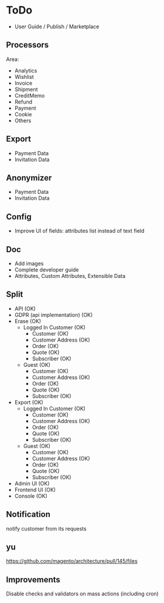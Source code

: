 # ToDo

- User Guide / Publish / Marketplace

## Processors

Area:

- Analytics
- Wishlist
- Invoice
- Shipment
- CreditMemo
- Refund
- Payment
- Cookie
- Others

## Export

- Payment Data
- Invitation Data

## Anonymizer
 
- Payment Data
- Invitation Data

## Config

- Improve UI of fields: attributes list instead of text field

## Doc

- Add images
- Complete developer guide
- Attributes, Custom Attributes, Extensible Data

## Split

- API (OK)
- GDPR (api implementation) (OK)
- Erase (OK)
  - Logged In Customer (OK)
    - Customer (OK)
    - Customer Address (OK)
    - Order (OK)
    - Quote (OK)
    - Subscriber (OK)
  - Guest (OK)
    - Customer (OK)
    - Customer Address (OK)
    - Order (OK)
    - Quote (OK)
    - Subscriber (OK)
- Export (OK)
  - Logged In Customer (OK)
    - Customer (OK)
    - Customer Address (OK)
    - Order (OK)
    - Quote (OK)
    - Subscriber (OK)
  - Guest (OK)
    - Customer (OK)
    - Customer Address (OK)
    - Order (OK)
    - Quote (OK)
    - Subscriber (OK)
- Admin UI (OK)
- Frontend UI (OK)
- Console (OK)

## Notification

notify customer from its requests

## yu

https://github.com/magento/architecture/pull/145/files

## Improvements

Disable checks and validators on mass actions (including cron)
